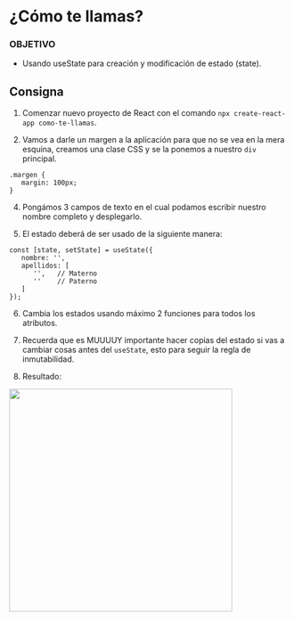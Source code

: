 # ¿Cómo te llamas?

### OBJETIVO
- Usando useState para creación y modificación de estado (state).


## Consigna

1. Comenzar nuevo proyecto de React con el comando `npx create-react-app como-te-llamas`.

2. Vamos a darle un margen a la aplicación para que no se vea en la mera esquina, creamos una clase CSS y se la ponemos a nuestro `div` principal.
```
.margen {
   margin: 100px;
}
``` 

4. Pongámos 3 campos de texto en el cual podamos escribir nuestro nombre completo y desplegarlo.

5. El estado deberá de ser usado de la siguiente manera:
```
const [state, setState] = useState({
   nombre: '',
   apellidos: [
      '',   // Materno
      ''    // Paterno
   ]
});
``` 

6. Cambia los estados usando máximo 2 funciones para todos los atributos.

7. Recuerda que es MUUUUY importante hacer copias del estado si vas a cambiar cosas antes del `useState`, esto para seguir la regla de inmutabilidad.

8. Resultado:
<img src="./resultado.png" width="400">
